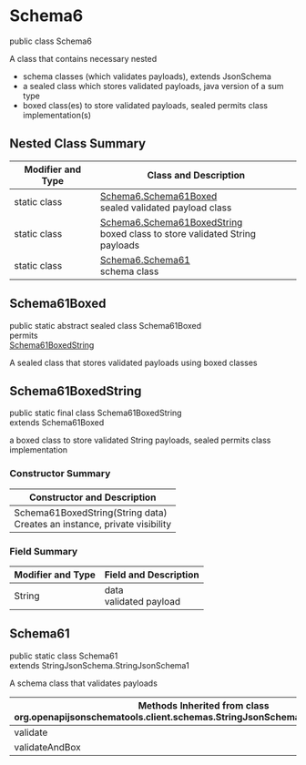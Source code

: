 # Schema6
public class Schema6

A class that contains necessary nested
- schema classes (which validates payloads), extends JsonSchema
- a sealed class which stores validated payloads, java version of a sum type
- boxed class(es) to store validated payloads, sealed permits class implementation(s)

## Nested Class Summary
| Modifier and Type | Class and Description |
| ----------------- | ---------------------- |
| static class | [Schema6.Schema61Boxed](#schema61boxed)<br> sealed validated payload class |
| static class | [Schema6.Schema61BoxedString](#schema61boxedstring)<br> boxed class to store validated String payloads |
| static class | [Schema6.Schema61](#schema61)<br> schema class |

## Schema61Boxed
public static abstract sealed class Schema61Boxed<br>
permits<br>
[Schema61BoxedString](#schema61boxedstring)

A sealed class that stores validated payloads using boxed classes

## Schema61BoxedString
public static final class Schema61BoxedString<br>
extends Schema61Boxed

a boxed class to store validated String payloads, sealed permits class implementation

### Constructor Summary
| Constructor and Description |
| --------------------------- |
| Schema61BoxedString(String data)<br>Creates an instance, private visibility |

### Field Summary
| Modifier and Type | Field and Description |
| ----------------- | ---------------------- |
| String | data<br>validated payload |

## Schema61
public static class Schema61<br>
extends StringJsonSchema.StringJsonSchema1

A schema class that validates payloads

| Methods Inherited from class org.openapijsonschematools.client.schemas.StringJsonSchema.StringJsonSchema1 |
| ------------------------------------------------------------------ |
| validate                                                           |
| validateAndBox                                                     |
